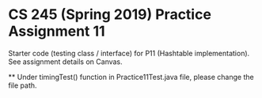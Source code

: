 # CS 245 (Spring 2019) Practice Assignment 11

Starter code (testing class / interface) for P11 (Hashtable implementation). See assignment details on Canvas.

** Under timingTest() function in Practice11Test.java file, please change the file path.
